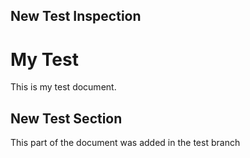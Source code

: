 ## New Test Inspection
# My Test

This is my test document.

## New Test Section

This part of the document was added in the test branch
